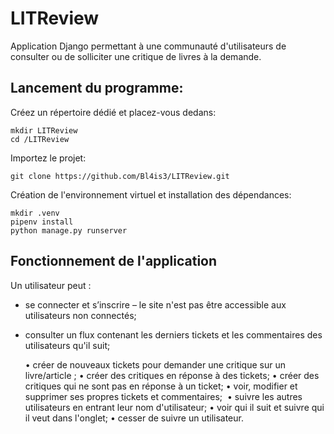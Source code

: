 # LITReview 

Application Django permettant à une communauté d'utilisateurs de consulter ou de solliciter une critique de livres à la demande.

## Lancement du programme:

Créez un répertoire dédié et placez-vous dedans:

```
mkdir LITReview
cd /LITReview
```

Importez le projet:

```
git clone https://github.com/Bl4is3/LITReview.git
```

Création de l'environnement virtuel et installation des dépendances:

```
mkdir .venv
pipenv install
python manage.py runserver

```

## Fonctionnement de l'application


Un utilisateur peut :
* se connecter et s’inscrire – le site n'est pas être accessible aux utilisateurs non connectés;
* consulter un flux contenant les derniers tickets et les commentaires des utilisateurs qu'il suit; 

    • créer de nouveaux tickets pour demander une critique sur un livre/article ;
    • créer des critiques en réponse à des tickets;
    • créer des critiques qui ne sont pas en réponse à un ticket;
    • voir, modifier et supprimer ses propres tickets et commentaires; 
    • suivre les autres utilisateurs en entrant leur nom d'utilisateur;
    • voir qui il suit et suivre qui il veut dans l'onglet;
    • cesser de suivre un utilisateur. 